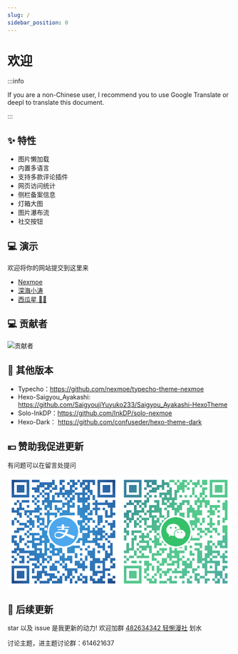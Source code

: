 ```yaml
---
slug: /
sidebar_position: 0
---
```


# 欢迎

:::info

If you are a non-Chinese user, I recommend you to use Google Translate or deepl to translate this document.

:::

## ✨ 特性

- 图片懒加载
- 内置多语言
- 支持多款评论插件
- 网页访问统计
- 侧栏备案信息
- 灯箱大图
- 图片瀑布流
- 社交按钮

## 💻 演示

欢迎将你的网站提交到这里来

- [Nexmoe](https://nexmoe.com/)
- [深海小涛](https://hexo.xtaolink.cn/)
- [西瓜星 🍉✨](https://suikastar.com/)

## 💻 贡献者

![贡献者](https://opencollective.com/hexo-theme-nexmoe/contributors.svg?width=890&button=false)

## 🎇 其他版本

- Typecho：https://github.com/nexmoe/typecho-theme-nexmoe
- Hexo-Saigyou_Ayakashi: https://github.com/SaigyoujiYuyuko233/Saigyou_Ayakashi-HexoTheme
- Solo-InkDP：https://github.com/InkDP/solo-nexmoe
- Hexo-Dark： https://github.com/confuseder/hexo-theme-dark

## 💴 赞助我促进更新

有问题可以在留言处提问 

![支付二维码](welcome/ee0093ead3ca8145522ba766c3f9a0ee.png)

## 🍻 后续更新

star 以及 issue 是我更新的动力! 欢迎加群 [482634342 轻惋漫社](https://jq.qq.com/?_wv=1027&k=5CfKHun) 划水

讨论主题，进主题讨论群：614621637

